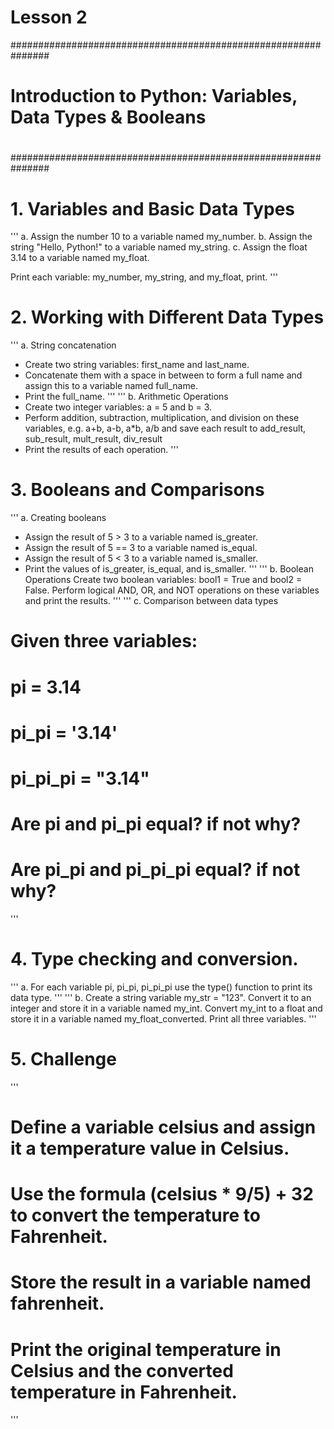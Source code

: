 # Lesson 2 


###############################################################
#                                                             #
#                      Introduction to Python: Variables, Data Types & Booleans                          #
#                                                             #
###############################################################

# 1. Variables and Basic Data Types
'''
a. Assign the number 10 to a variable named my_number.
b. Assign the string "Hello, Python!" to a variable named my_string.
c. Assign the float 3.14 to a variable named my_float.

Print each variable: my_number, my_string, and my_float, print.
'''

# 2. Working with Different Data Types
'''
a. String concatenation
- Create two string variables: first_name and last_name.
- Concatenate them with a space in between to form a full name and assign this to a variable named full_name.
- Print the full_name.
'''
'''
b. Arithmetic Operations
- Create two integer variables: a = 5 and b = 3.
- Perform addition, subtraction, multiplication, and division on these variables, e.g. a+b, a-b, a*b, a/b and save each result to add_result, sub_result, mult_result, div_result
- Print the results of each operation.
'''

# 3. Booleans and Comparisons
'''
a. Creating booleans
- Assign the result of 5 > 3 to a variable named is_greater.
- Assign the result of 5 == 3 to a variable named is_equal.
- Assign the result of 5 < 3 to a variable named is_smaller.
- Print the values of is_greater, is_equal, and is_smaller.
'''
'''
b. Boolean Operations
Create two boolean variables: bool1 = True and bool2 = False.
Perform logical AND, OR, and NOT operations on these variables and print the results.
'''
'''
c. Comparison between data types
# Given three variables:
# pi = 3.14
# pi_pi = '3.14'
# pi_pi_pi = "3.14"
# Are pi and pi_pi equal? if not why?
# Are pi_pi and pi_pi_pi equal? if not why?
'''

# 4. Type checking and conversion.
'''
a. For each variable pi, pi_pi, pi_pi_pi
use the type() function to print its data type.
'''
'''
b. Create a string variable my_str = "123".
Convert it to an integer and store it in a variable named my_int.
Convert my_int to a float and store it in a variable named my_float_converted.
Print all three variables.
'''

# 5. Challenge
'''
# Define a variable celsius and assign it a temperature value in Celsius.
# Use the formula (celsius * 9/5) + 32 to convert the temperature to Fahrenheit.
# Store the result in a variable named fahrenheit.
# Print the original temperature in Celsius and the converted temperature in Fahrenheit.

'''
